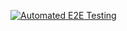 [![Automated E2E Testing](https://github.com/elli95/Workflow-CA/actions/workflows/e2e-test.yml/badge.svg)](https://github.com/elli95/Workflow-CA/actions/workflows/e2e-test.yml)
